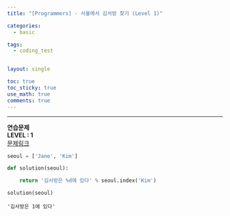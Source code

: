 ```yaml
---
title: "[Programmers] - 서울에서 김서방 찾기 (Level 1)"

categories:
  - basic

tags:
  - coding_test


layout: single

toc: true
toc_sticky: true
use_math: true
comments: true
---
```


---
**연습문제**  
**LEVEL : 1**   
[문제링크](https://programmers.co.kr/learn/courses/30/lessons/12919)  


```python
seoul = ['Jane', 'Kim']
```


```python
def solution(seoul):

    return '김서방은 %d에 있다' % seoul.index('Kim')
```


```python
solution(seoul)
```




    '김서방은 1에 있다'
